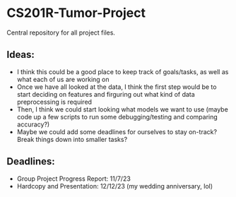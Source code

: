 # CS201R-Tumor-Project
Central repository for all project files. 


## Ideas:
- I think this could be a good place to keep track of goals/tasks, as well as what each of us are working on
- Once we have all looked at the data, I think the first step would be to start deciding on features and firguring out what kind of data preprocessing is required
- Then, I think we could start looking what models we want to use (maybe code up a few scripts to run some debugging/testing and comparing accuracy?)
- Maybe we could add some deadlines for ourselves to stay on-track? Break things down into smaller tasks? 


## Deadlines:
- Group Project Progress Report: 11/7/23
- Hardcopy and Presentation: 12/12/23 (my wedding anniversary, lol)
